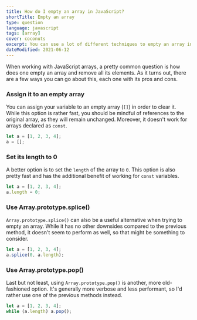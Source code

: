 ```yaml
---
title: How do I empty an array in JavaScript?
shortTitle: Empty an array
type: question
language: javascript
tags: [array]
cover: coconuts
excerpt: You can use a lot of different techniques to empty an array in JavaScript. See which ones best suits your needs with this quick guide.
dateModified: 2021-06-12
---
```


When working with JavaScript arrays, a pretty common question is how does one empty an array and remove all its elements. As it turns out, there are a few ways you can go about this, each one with its pros and cons.

### Assign it to an empty array

You can assign your variable to an empty array (`[]`) in order to clear it. While this option is rather fast, you should be mindful of references to the original array, as they will remain unchanged. Moreover, it doesn't work for arrays declared as `const`.

```js
let a = [1, 2, 3, 4];
a = [];
```

### Set its length to 0

A better option is to set the `length` of the array to `0`. This option is also pretty fast and has the additional benefit of working for `const` variables.

```js
let a = [1, 2, 3, 4];
a.length = 0;
```

### Use Array.prototype.splice()

`Array.prototype.splice()` can also be a useful alternative when trying to empty an array. While it has no other downsides compared to the previous method, it doesn't seem to perform as well, so that might be something to consider.

```js
let a = [1, 2, 3, 4];
a.splice(0, a.length);
```

### Use Array.prototype.pop()

Last but not least, using `Array.prototype.pop()` is another, more old-fashioned option. It's generally more verbose and less performant, so I'd rather use one of the previous methods instead.

```js
let a = [1, 2, 3, 4];
while (a.length) a.pop();
```
